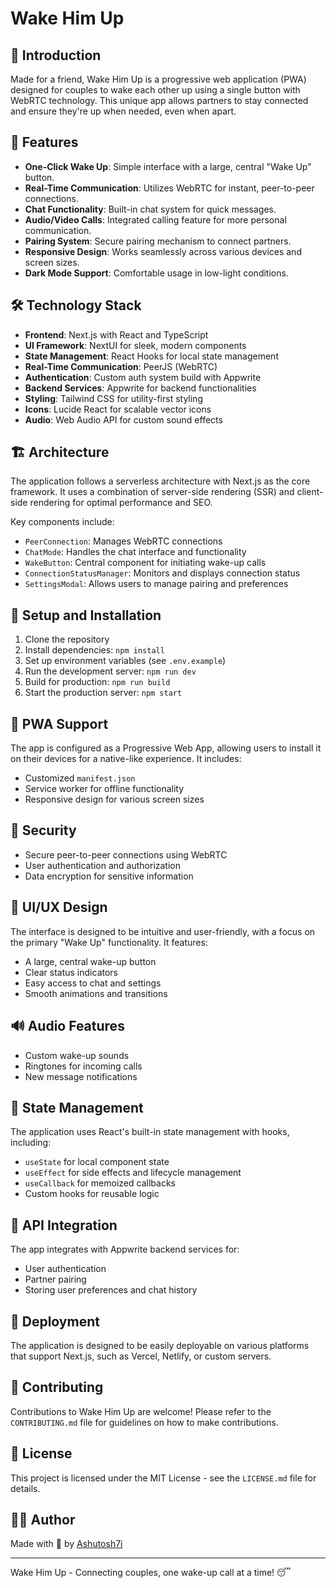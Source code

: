 # Wake Him Up

## 🌟 Introduction

Made for a friend, Wake Him Up is a progressive web application (PWA) designed for couples to wake each other up using a single button with WebRTC technology. This unique app allows partners to stay connected and ensure they're up when needed, even when apart.

## 🚀 Features

- **One-Click Wake Up**: Simple interface with a large, central "Wake Up" button.
- **Real-Time Communication**: Utilizes WebRTC for instant, peer-to-peer connections.
- **Chat Functionality**: Built-in chat system for quick messages.
- **Audio/Video Calls**: Integrated calling feature for more personal communication.
- **Pairing System**: Secure pairing mechanism to connect partners.
- **Responsive Design**: Works seamlessly across various devices and screen sizes.
- **Dark Mode Support**: Comfortable usage in low-light conditions.

## 🛠 Technology Stack

- **Frontend**: Next.js with React and TypeScript
- **UI Framework**: NextUI for sleek, modern components
- **State Management**: React Hooks for local state management
- **Real-Time Communication**: PeerJS (WebRTC)
- **Authentication**: Custom auth system build with Appwrite
- **Backend Services**: Appwrite for backend functionalities
- **Styling**: Tailwind CSS for utility-first styling
- **Icons**: Lucide React for scalable vector icons
- **Audio**: Web Audio API for custom sound effects

## 🏗 Architecture

The application follows a serverless architecture with Next.js as the core framework. It uses a combination of server-side rendering (SSR) and client-side rendering for optimal performance and SEO.

Key components include:
- `PeerConnection`: Manages WebRTC connections
- `ChatMode`: Handles the chat interface and functionality
- `WakeButton`: Central component for initiating wake-up calls
- `ConnectionStatusManager`: Monitors and displays connection status
- `SettingsModal`: Allows users to manage pairing and preferences

## 🔧 Setup and Installation

1. Clone the repository
2. Install dependencies: `npm install`
3. Set up environment variables (see `.env.example`)
4. Run the development server: `npm run dev`
5. Build for production: `npm run build`
6. Start the production server: `npm start`

## 📱 PWA Support

The app is configured as a Progressive Web App, allowing users to install it on their devices for a native-like experience. It includes:
- Customized `manifest.json`
- Service worker for offline functionality
- Responsive design for various screen sizes

## 🔐 Security

- Secure peer-to-peer connections using WebRTC
- User authentication and authorization
- Data encryption for sensitive information

## 🎨 UI/UX Design

The interface is designed to be intuitive and user-friendly, with a focus on the primary "Wake Up" functionality. It features:
- A large, central wake-up button
- Clear status indicators
- Easy access to chat and settings
- Smooth animations and transitions

## 🔊 Audio Features

- Custom wake-up sounds
- Ringtones for incoming calls
- New message notifications

## 🔄 State Management

The application uses React's built-in state management with hooks, including:
- `useState` for local component state
- `useEffect` for side effects and lifecycle management
- `useCallback` for memoized callbacks
- Custom hooks for reusable logic

## 📡 API Integration

The app integrates with Appwrite backend services for:
- User authentication
- Partner pairing
- Storing user preferences and chat history

## 🚀 Deployment

The application is designed to be easily deployable on various platforms that support Next.js, such as Vercel, Netlify, or custom servers.

## 🤝 Contributing

Contributions to Wake Him Up are welcome! Please refer to the `CONTRIBUTING.md` file for guidelines on how to make contributions.

## 📄 License

This project is licensed under the MIT License - see the `LICENSE.md` file for details.

## 👨‍💻 Author

Made with 💖 by [Ashutosh7i](https://github.com/Ashutosh7i)

---

Wake Him Up - Connecting couples, one wake-up call at a time! 😴
